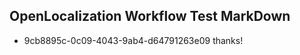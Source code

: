 ## OpenLocalization Workflow Test MarkDown
* 9cb8895c-0c09-4043-9ab4-d64791263e09 thanks!

<!--HONumber=Jul16_HO2-->


